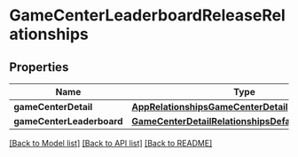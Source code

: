 # GameCenterLeaderboardReleaseRelationships

## Properties
Name | Type | Description | Notes
------------ | ------------- | ------------- | -------------
**gameCenterDetail** | [**AppRelationshipsGameCenterDetail**](AppRelationshipsGameCenterDetail.md) |  | [optional] 
**gameCenterLeaderboard** | [**GameCenterDetailRelationshipsDefaultLeaderboard**](GameCenterDetailRelationshipsDefaultLeaderboard.md) |  | [optional] 

[[Back to Model list]](../README.md#documentation-for-models) [[Back to API list]](../README.md#documentation-for-api-endpoints) [[Back to README]](../README.md)


